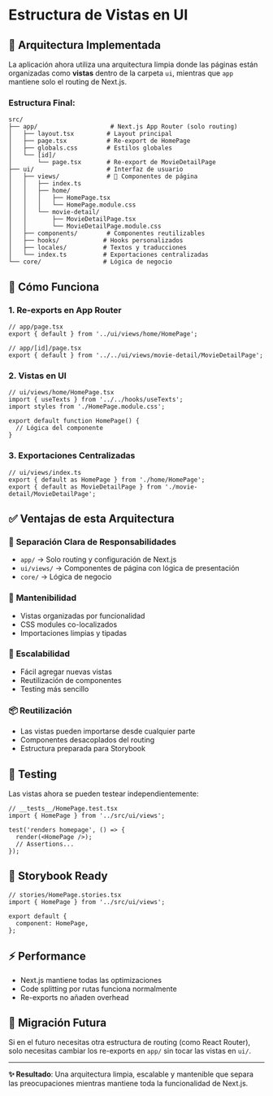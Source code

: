 # Estructura de Vistas en UI

## 📁 Arquitectura Implementada

La aplicación ahora utiliza una arquitectura limpia donde las páginas están organizadas como **vistas** dentro de la carpeta `ui`, mientras que `app` mantiene solo el routing de Next.js.

### Estructura Final:

```
src/
├── app/                    # Next.js App Router (solo routing)
│   ├── layout.tsx         # Layout principal
│   ├── page.tsx           # Re-export de HomePage
│   ├── globals.css        # Estilos globales
│   └── [id]/
│       └── page.tsx       # Re-export de MovieDetailPage
├── ui/                    # Interfaz de usuario
│   ├── views/             # 🎯 Componentes de página
│   │   ├── index.ts
│   │   ├── home/
│   │   │   ├── HomePage.tsx
│   │   │   └── HomePage.module.css
│   │   └── movie-detail/
│   │       ├── MovieDetailPage.tsx
│   │       └── MovieDetailPage.module.css
│   ├── components/        # Componentes reutilizables
│   ├── hooks/            # Hooks personalizados
│   ├── locales/          # Textos y traducciones
│   └── index.ts          # Exportaciones centralizadas
└── core/                 # Lógica de negocio
```

## 🔄 Cómo Funciona

### 1. **Re-exports en App Router**

```tsx
// app/page.tsx
export { default } from '../ui/views/home/HomePage';

// app/[id]/page.tsx
export { default } from '../../ui/views/movie-detail/MovieDetailPage';
```

### 2. **Vistas en UI**

```tsx
// ui/views/home/HomePage.tsx
import { useTexts } from '../../hooks/useTexts';
import styles from './HomePage.module.css';

export default function HomePage() {
  // Lógica del componente
}
```

### 3. **Exportaciones Centralizadas**

```tsx
// ui/views/index.ts
export { default as HomePage } from './home/HomePage';
export { default as MovieDetailPage } from './movie-detail/MovieDetailPage';
```

## ✅ Ventajas de esta Arquitectura

### 🎯 **Separación Clara de Responsabilidades**

- `app/` → Solo routing y configuración de Next.js
- `ui/views/` → Componentes de página con lógica de presentación
- `core/` → Lógica de negocio

### 🔧 **Mantenibilidad**

- Vistas organizadas por funcionalidad
- CSS modules co-localizados
- Importaciones limpias y tipadas

### 🚀 **Escalabilidad**

- Fácil agregar nuevas vistas
- Reutilización de componentes
- Testing más sencillo

### 📦 **Reutilización**

- Las vistas pueden importarse desde cualquier parte
- Componentes desacoplados del routing
- Estructura preparada para Storybook

## 🧪 **Testing**

Las vistas ahora se pueden testear independientemente:

```tsx
// __tests__/HomePage.test.tsx
import { HomePage } from '../src/ui/views';

test('renders homepage', () => {
  render(<HomePage />);
  // Assertions...
});
```

## 🎨 **Storybook Ready**

```tsx
// stories/HomePage.stories.tsx
import { HomePage } from '../src/ui/views';

export default {
  component: HomePage,
};
```

## ⚡ **Performance**

- Next.js mantiene todas las optimizaciones
- Code splitting por rutas funciona normalmente
- Re-exports no añaden overhead

## 🔄 **Migración Futura**

Si en el futuro necesitas otra estructura de routing (como React Router), solo necesitas cambiar los re-exports en `app/` sin tocar las vistas en `ui/`.

---

**✨ Resultado**: Una arquitectura limpia, escalable y mantenible que separa las preocupaciones mientras mantiene toda la funcionalidad de Next.js.
